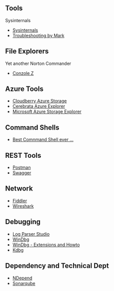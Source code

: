 Tools
-----------------------------------------------

Sysinternals
- [Sysinternals](https://docs.microsoft.com/en-us/sysinternals/)
- [Troubleshooting by Mark](https://docs.microsoft.com/en-us/sysinternals/learn/webcasts)

File Explorers
----------------------------------
Yet another Norton Commander
- [Conzole Z](https://github.com/cbucher/console)

Azure Tools
---------------------------------------------------
- [Cloudberry Azure Storage](http://www.cloudberrylab.com/free-microsoft-azure-explorer.aspx)
- [Cerebrata Azure Explorer](http://www.cerebrata.com/products/azure-explorer/introduction)
- [Microsoft Azure Storage Explorer](https://azure.microsoft.com/en-us/features/storage-explorer/)

Command Shells
-------------------------------------------------------
- [Best Comnmand Shell ever ...](http://cmder.net/)


REST Tools
------------------------------------------------------
- [Postman](https://www.getpostman.com/)
- [Swagger](http://swagger.io/tools/)

Network 
------------------------------------------------------
- [Fiddler](https://www.telerik.com/fiddler)
- [Wireshark](https://www.wireshark.org/)

Debugging
---------------------------------------------------------
- [Log Parser Studio](https://gallery.technet.microsoft.com/Log-Parser-Studio-cd458765)
- [WinDbg](https://developer.microsoft.com/en-us/windows/hardware/download-windbg)
- [WinDbg - Extensions and Howto](http://www.windbg.org/)
- [Kdbg](http://www.kdbg.org/)

Dependency and Technical Dept
--------------------------------------------------------
- [NDepend](https://www.ndepend.com/)
- [Sonarqube](https://www.sonarqube.org/)